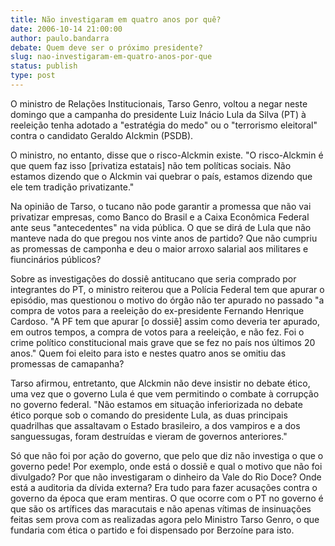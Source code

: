 ```yaml
---
title: Não investigaram em quatro anos por quê?
date: 2006-10-14 21:00:00
author: paulo.bandarra
debate: Quem deve ser o próximo presidente?
slug: nao-investigaram-em-quatro-anos-por-que
status: publish 
type: post
---
```


O ministro de Relações Institucionais, Tarso Genro, voltou a negar neste domingo que a campanha do presidente Luiz Inácio Lula da Silva (PT) à reeleição tenha adotado a "estratégia do medo" ou o "terrorismo eleitoral" contra o candidato Geraldo Alckmin (PSDB).


O ministro, no entanto, disse que o risco-Alckmin existe. "O risco-Alckmin é que quem faz isso [privatiza estatais] não tem políticas sociais. Não estamos dizendo que o Alckmin vai quebrar o país, estamos dizendo que ele tem tradição privatizante."


Na opinião de Tarso, o tucano não pode garantir a promessa que não vai privatizar empresas, como Banco do Brasil e a Caixa Econômica Federal ante seus "antecedentes" na vida pública. O que se dirá de Lula que não manteve nada do que pregou nos vinte anos de partido? Que não cumpriu as promessas de camponha e deu o maior arroxo salarial aos militares e fiuncinários públicos?


Sobre as investigações do dossiê antitucano que seria comprado por integrantes do PT, o ministro reiterou que a Polícia Federal tem que apurar o episódio, mas questionou o motivo do órgão não ter apurado no passado "a compra de votos para a reeleição do ex-presidente Fernando Henrique Cardoso. "A PF tem que apurar [o dossiê] assim como deveria ter apurado, em outros tempos, a compra de votos para a reeleição, e não fez. Foi o crime político constitucional mais grave que se fez no país nos últimos 20 anos." Quem foi eleito para isto e nestes quatro anos se omitiu das promessas de camapanha?


Tarso afirmou, entretanto, que Alckmin não deve insistir no debate ético, uma vez que o governo Lula é que vem permitindo o combate à corrupção no governo federal. "Não estamos em situação inferiorizada no debate ético porque sob o comando do presidente Lula, as duas principais quadrilhas que assaltavam o Estado brasileiro, a dos vampiros e a dos sanguessugas, foram destruídas e vieram de governos anteriores."


Só que não foi por ação do governo, que pelo que diz não investiga o que o governo pede! Por exemplo, onde está o dossiê e qual o motivo que não foi divulgado? Por que não investigaram o dinheiro da Vale do Rio Doce? Onde está a auditoria da dívida externa? Era tudo para fazer acusações contra o governo da época que eram mentiras. O que ocorre com o PT no governo é que são os artífices das maracutais e não apenas vítimas de insinuações feitas sem prova com as realizadas agora pelo Ministro Tarso Genro, o que fundaria com ética o partido e foi dispensado por Berzoíne para isto.  



